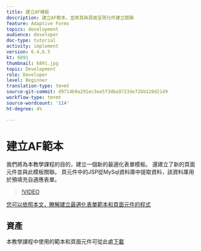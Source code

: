 ```yaml
---
title: 建立AF模板
description: 建立AF範本，並將其與頁面呈現元件建立關聯
feature: Adaptive Forms
topics: development
audience: developer
doc-type: tutorial
activity: implement
version: 6.4,6.5
kt: 6891
thumbnail: 6891.jpg
topic: Development
role: Developer
level: Beginner
translation-type: tm+mt
source-git-commit: d9714b9a291ec3ee5f3dba9723de72bb120d2149
workflow-type: tm+mt
source-wordcount: '114'
ht-degree: 4%

---
```



# 建立AF範本

我們將為本教學課程的目的，建立一個新的最適化表單模板。 還建立了新的頁面元件並與此模板關聯。 頁元件中的JSP從MySql資料庫中提取資料，該資料庫用於預填充自適應表單。


>[!VIDEO](https://video.tv.adobe.com/v/27828?quality=9&learn=on)

[您可以依照本文，瞭解建立最適化表單範本和頁面元件的程式](https://experienceleague.adobe.com/docs/experience-manager-learn/forms/storing-and-retrieving-form-data/part5.html?lang=en#storing-and-retrieving-form-data)


## 資產

本教學課程中使用的範本和頁面元件可從此處[下載](assets/sign-multiple-forms-template.zip)





